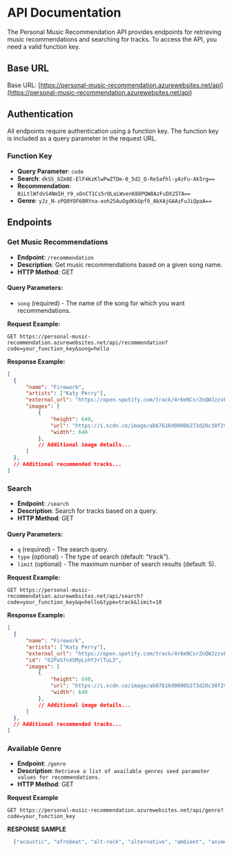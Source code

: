 # API Documentation

The Personal Music Recommendation API provides endpoints for retrieving music recommendations and searching for tracks. To access the API, you need a valid function key.

## Base URL

Base URL: [https://personal-music-recommendation.azurewebsites.net/api](https://personal-music-recommendation.azurewebsites.net/api)

## Authentication

All endpoints require authentication using a function key. The function key is included as a query parameter in the request URL.

### Function Key

- **Query Parameter**: `code`
- **Search**: `dkS5_6Zm8E-ElF4KzKlwPwZTDm-0_5d2_Q-Re5afhl-yAzFu-Ak5rg==`
- **Recommendation**: `BiLtlWfdvS4NmIH_Y9_xDnCT1Cs5rOLoLWvenK88PQW8AzFuDX25TA==`
- **Genre**: `yJz_N-zPQ0YOF6BRYna-eoh25AuOgdKkUpf9_AbXAjGAAzFuJiQpaA==`

## Endpoints

### Get Music Recommendations

- **Endpoint**: `/recommendation`
- **Description**: Get music recommendations based on a given song name.
- **HTTP Method**: GET

#### Query Parameters:

- `song` (required) - The name of the song for which you want recommendations.

**Request Example:**

```http
GET https://personal-music-recommendation.azurewebsites.net/api/recommendation?code=your_function_key&song=hello
```
**Response Example:**

```json
[
  {
      "name": "Firework",
      "artists": ["Katy Perry"],
      "external_url": "https://open.spotify.com/track/4r6eNCsrZnQWJzzvFh4nlg",
      "images": [
          {
              "height": 640,
              "url": "https://i.scdn.co/image/ab67616d0000b273d20c38f295039520d688a888",
              "width": 640
          },
          // Additional image details...
      ]
  },
  // Additional recommended tracks...
]
```
### Search

- **Endpoint**: `/search`
- **Description**: Search for tracks based on a query.
- **HTTP Method**: GET

#### Query Parameters:

- `q` (required) - The search query.
- `type` (optional) - The type of search (default: "track").
- `limit` (optional) - The maximum number of search results (default: 5).

**Request Example:**

```http
GET https://personal-music-recommendation.azurewebsites.net/api/search?code=your_function_key&q=hello&type=track&limit=10
```
**Response Example:**

```json
[
  {
      "name": "Firework",
      "artists": ["Katy Perry"],
      "external_url": "https://open.spotify.com/track/4r6eNCsrZnQWJzzvFh4nlg",
      "id": "62PaSfnXSMyLshYJrlTuL3",
      "images": [
          {
              "height": 640,
              "url": "https://i.scdn.co/image/ab67616d0000b273d20c38f295039520d688a888",
              "width": 640
          },
          // Additional image details...
      ]
  },
  // Additional recommended tracks...
]
```
### Available Genre
- **Endpoint**: `/genre`
- **Description**: `Retrieve a list of available genres seed parameter values for recommendations.`
- **HTTP Method**: GET


**Request Example**

```http
GET https://personal-music-recommendation.azurewebsites.net/api/genre?code=your_function_key
```

**RESPONSE SAMPLE**

```json
  ["acoustic", "afrobeat", "alt-rock", "alternative", "ambient", "anime", "black-metal", "bluegrass", "blues", "bossanova", "brazil", "breakbeat", "british", "cantopop", "chicago-house", "children", "chill", "classical", "club", "comedy", "country", "dance", "dancehall", "death-metal", "deep-house", "detroit-techno", "disco", "disney", "drum-and-bass", "dub", "dubstep", "edm", "electro", "electronic", "emo", "folk", "forro", "french", "funk", "garage", "german", "gospel", "goth", "grindcore", "groove", "grunge", "guitar", "happy", "hard-rock", "hardcore", "hardstyle", "heavy-metal", "hip-hop", "holidays", "honky-tonk", "house", "idm", "indian", "indie", "indie-pop", "industrial", "iranian", "j-dance", "j-idol", "j-pop", "j-rock", "jazz", "k-pop", "kids", "latin", "latino", "malay", "mandopop", "metal", "metal-misc", "metalcore", "minimal-techno", "movies", "mpb", "new-age", "new-release", "opera", "pagode", "party", "philippines-opm", "piano", "pop", "pop-film", "post-dubstep", "power-pop", "progressive-house", "psych-rock", "punk", "punk-rock", "r-n-b", "rainy-day", "reggae", "reggaeton", "road-trip", "rock", "rock-n-roll", "rockabilly", "romance", "sad", "salsa", "samba", "sertanejo", "show-tunes", "singer-songwriter", "ska", "sleep", "songwriter", "soul", "soundtracks", "spanish", "study", "summer", "swedish", "synth-pop", "tango", "techno", "trance", "trip-hop", "turkish", "work-out", "world-music"]
```